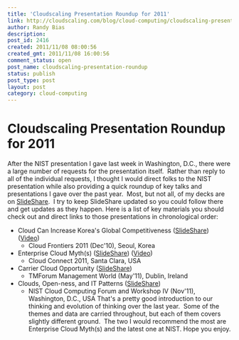 ```yaml
---
title: 'Cloudscaling Presentation Roundup for 2011'
link: http://cloudscaling.com/blog/cloud-computing/cloudscaling-presentation-roundup/
author: Randy Bias
description: 
post_id: 2416
created: 2011/11/08 08:00:56
created_gmt: 2011/11/08 16:00:56
comment_status: open
post_name: cloudscaling-presentation-roundup
status: publish
post_type: post
layout: post
category: cloud-computing
---
```


# Cloudscaling Presentation Roundup for 2011

After the NIST presentation I gave last week in Washington, D.C., there were a large number of requests for the presentation itself.  Rather than reply to all of the individual requests, I thought I would direct folks to the NIST presentation while also providing a quick roundup of key talks and presentations I gave over the past year.  Most, but not all, of my decks are on [SlideShare](http://www.slideshare.net/randybias/).  I try to keep SlideShare updated so you could follow there and get updates as they happen. Here is a list of key materials you should check out and direct links to those presentations in chronological order: 

  * Cloud Can Increase Korea's Global Competitiveness ([SlideShare](http://www.slideshare.net/randybias/cloud-frontiers-2011)) ([Video](/blog/cloud-computing/conferences-past-and-future-cloud-frontier-cloud-connect-2011)) 
    * Cloud Frontiers 2011 (Dec'10), Seoul, Korea
  * Enterprise Cloud Myth(s) ([SlideShare](http://www.slideshare.net/randybias/enterprise-cloud-myths)) ([Video](http://vimeo.com/21372341)) 
    * Cloud Connect 2011, Santa Clara, USA
  * Carrier Cloud Opportunity ([SlideShare](http://www.slideshare.net/randybias/cloudscaling-presentation-at-tm-forum-management-world-dublin-2011)) 
    * TMForum Management World (May'11), Dublin, Ireland
  * Clouds, Open-ness, and IT Patterns ([SlideShare](http://www.slideshare.net/randybias/clouds-openness-and-it-patterns-for-nist)) 
    * NIST Cloud Computing Forum and Workshop IV (Nov'11), Washington, D.C., USA
That's a pretty good introduction to our thinking and evolution of thinking over the last year.  Some of the themes and data are carried throughout, but each of them covers slightly different ground.  The two I would recommend the most are Enterprise Cloud Myth(s) and the latest one at NIST. Hope you enjoy.